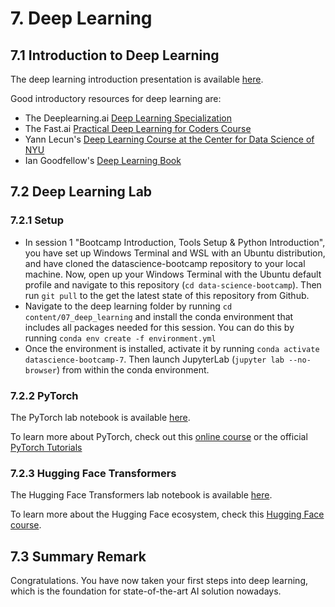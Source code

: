 # 7. Deep Learning

## 7.1 Introduction to Deep Learning

The deep learning introduction presentation is available [here](https://github.com/sebastianbirk/datascience-bootcamp/blob/main/content/07_deep_learning/07_deep_learning.pptx).

Good introductory resources for deep learning are:
- The Deeplearning.ai [Deep Learning Specialization](https://deeplearning.ai/courses/deep-learning-specialization/)
- The Fast.ai [Practical Deep Learning for Coders Course](https://course.fast.ai/)
- Yann Lecun's [Deep Learning Course at the Center for Data Science of NYU](https://cds.nyu.edu/deep-learning/)
- Ian Goodfellow's [Deep Learning Book](https://www.deeplearningbook.org/)

## 7.2 Deep Learning Lab

### 7.2.1 Setup

- In session 1 "Bootcamp Introduction, Tools Setup & Python Introduction", you have set up Windows Terminal and WSL with an Ubuntu distribution, and have cloned the datascience-bootcamp repository to your local machine. Now, open up your Windows Terminal with the Ubuntu default profile and navigate to this repository (```cd data-science-bootcamp```). Then run ```git pull``` to the get the latest state of this repository from Github.
- Navigate to the deep learning folder by running ```cd content/07_deep_learning``` and install the conda environment that includes all packages needed for this session. You can do this by running ```conda env create -f environment.yml```
- Once the environment is installed, activate it by running ```conda activate datascience-bootcamp-7```. Then launch JupyterLab (```jupyter lab --no-browser```) from within the conda environment.

### 7.2.2 PyTorch

The PyTorch lab notebook is available [here]().

To learn more about PyTorch, check out this [online course](https://www.youtube.com/watch?v=c36lUUr864M&t=8387s) or the official [PyTorch Tutorials](https://pytorch.org/tutorials/)

### 7.2.3 Hugging Face Transformers

The Hugging Face Transformers lab notebook is available [here](https://github.com/sebastianbirk/datascience-bootcamp/blob/main/content/07_deep_learning/7.2_hugging_face_transformers.ipynb).

To learn more about the Hugging Face ecosystem, check this [Hugging Face course](https://huggingface.co/course/chapter1/1).


## 7.3 Summary Remark

Congratulations. You have now taken your first steps into deep learning, which is the foundation for state-of-the-art AI solution nowadays.
